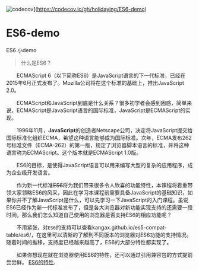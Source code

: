 ![codecov](https://codecov.io/gh/holidaying/ES6-demo/branch/master/graph/badge.svg)](https://codecov.io/gh/holidaying/ES6-demo)

# ES6-demo
ES6 小demo
>什么是ES6？

　　ECMAScript 6（以下简称ES6）是JavaScript语言的下一代标准，已经在2015年6月正式发布了。Mozilla公司将在这个标准的基础上，推出JavaScript 2.0。

　　ECMAScript和JavaScript到底是什么关系？很多初学者会感到困惑，简单来说，ECMAScript是JavaScript语言的国际标准，JavaScript是ECMAScript的实现。

　　1996年11月，**JavaScript**的创造者Netscape公司，决定将JavaScript提交给国际标准化组织ECMA，希望这种语言能够成为国际标准。次年，ECMA发布262号标准文件（ECMA-262）的第一版，规定了浏览器脚本语言的标准，并将这种语言称为ECMAScript。这个版本就是ECMAScript 1.0版。

　　ES6的目标，是使得JavaScript语言可以用来编写大型的复杂的应用程序，成为企业级开发语言。

　　作为新一代标准~~ES6~~将为我们带来很多令人欣喜的功能特性，本课程将着重带领大家领略ES6的风采，因此在学习本课程前需要具备JavaScript的基础知识，如果你并不了解JavaScript是什么，可以先学习一下JavaScript的入门课程。虽说ES6已经作为新一代标准发布了，但是各大浏览器对新功能实现支持的还需要一段时间，那么我们怎么知道自己使用的浏览器是否支持ES6的相应功能呢？

　　不用紧张，对`ES6`的支持可以查看kangax.github.io/es5-compat-table/es6/，在这里可以清晰的了解到不同版本的浏览器对ES6功能的支持情况。随着时间的推移，支持度已经越来越高了，ES6的大部分特性都实现了。

　　如果你想现在就在浏览器使用ES6的特性，还可以通过引用兼容包的方式提前尝尝鲜。 [ES6的特性](https://github.com/paulmillr/es6-shim).